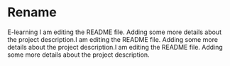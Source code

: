 # Rename
E-learning
I am editing the README file. Adding some more details about the project description.I am editing the README file. Adding some more details about the project description.I am editing the README file. Adding some more details about the project description.

